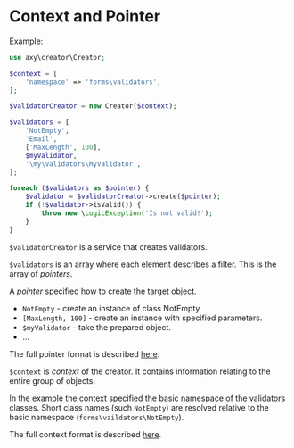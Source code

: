 # Context and Pointer

Example:

```php
use axy\creator\Creator;

$context = [
    'namespace' => 'forms\validators',
];

$validatorCreator = new Creator($context);

$validators = [
    'NotEmpty',
    'Email',
    ['MaxLength', 100],
    $myValidator,
    '\my\Validators\MyValidator',
];

foreach ($validators as $pointer) {
    $validator = $validatorCreator->create($pointer);
    if (!$validator->isValid()) {
        throw new \LogicException('Is not valid!');
    }
}
```

`$validatorCreator` is a service that creates validators.

`$validators` is an array where each element describes a filter.
This is the array of *pointers*.
 
A *pointer* specified how to create the target object.

* `NotEmpty` - create an instance of class NotEmpty
* `[MaxLength, 100]` - create an instance with specified parameters.
* `$myValidator` - take the prepared object.
* ...

The full pointer format is described [here](pointer.md).

`$context` is *context* of the creator.
It contains information relating to the entire group of objects.

In the example the context specified the basic namespace of the validators classes.
Short class names (such `NotEmpty`) are resolved relative to the basic namespace (`forms\vaildators\NotEmpty`).

The full context format is described [here](context.md).
